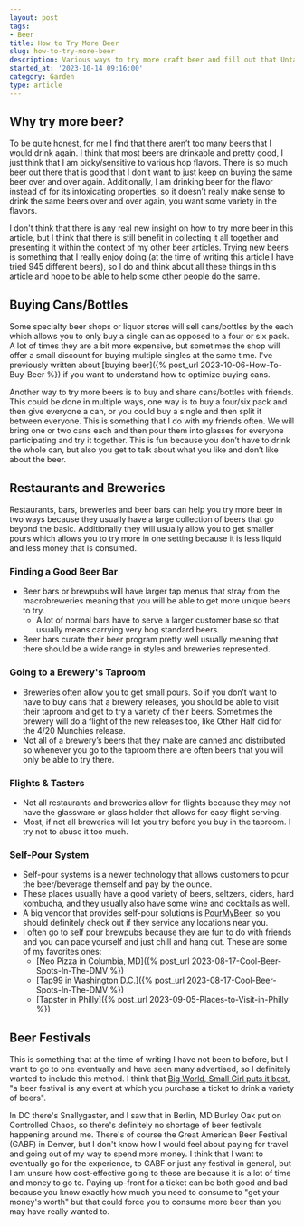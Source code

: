 ```yaml
---
layout: post
tags:
- Beer
title: How to Try More Beer
slug: how-to-try-more-beer
description: Various ways to try more craft beer and fill out that Untappd profile.
started_at: '2023-10-14 09:16:00'
category: Garden
type: article
---
```


## Why try more beer?
To be quite honest, for me I find that there aren’t too many beers that I would drink again. I think that most beers are drinkable and pretty good, I just think that I am picky/sensitive to various hop flavors. There is so much beer out there that is good that I don’t want to just keep on buying the same beer over and over again. Additionally, I am drinking beer for the flavor instead of for its intoxicating properties, so it doesn’t really make sense to drink the same beers over and over again, you want some variety in the flavors. 

I don't think that there is any real new insight on how to try more beer in this article, but I think that there is still benefit in collecting it all together and presenting it within the context of my other beer articles. Trying new beers is something that I really enjoy doing (at the time of writing this article I have tried 945 different beers), so I do and think about all these things in this article and hope to be able to help some other people do the same.

## Buying Cans/Bottles
Some specialty beer shops or liquor stores will sell cans/bottles by the each which allows you to only buy a single can as opposed to a four or six pack. A lot of times they are a bit more expensive, but sometimes the shop will offer a small discount for buying multiple singles at the same time. I've previously written about [buying beer]({% post_url 2023-10-06-How-To-Buy-Beer %}) if you want to understand how to optimize buying cans.

Another way to try more beers is to buy and share cans/bottles with friends. This could be done in multiple ways, one way is to buy a four/six pack and then give everyone a can, or you could buy a single and then split it between everyone. This is something that I do with my friends often. We will bring one or two cans each and then pour them into glasses for everyone participating and try it together. This is fun because you don’t have to drink the whole can, but also you get to talk about what you like and don’t like about the beer. 

## Restaurants and Breweries
Restaurants, bars, breweries and beer bars can help you try more beer in two ways because they usually have a large collection of beers that go beyond the basic. Additionally they will usually allow you to get smaller pours which allows you to try more in one setting because it is less liquid and less money that is consumed.

### Finding a Good Beer Bar
* Beer bars or brewpubs will have larger tap menus that stray from the macrobreweries meaning that you will be able to get more unique beers to try.
    * A lot of normal bars have to serve a larger customer base so that usually means carrying very bog standard beers.
* Beer bars curate their beer program pretty well usually meaning that there should be a wide range in styles and breweries represented.

### Going to a Brewery's Taproom
* Breweries often allow you to get small pours. So if you don’t want to have to buy cans that a brewery releases, you should be able to visit their taproom and get to try a variety of their beers. Sometimes the brewery will do a flight of the new releases too, like Other Half did for the 4/20 Munchies release.
* Not all of a brewery’s beers that they make are canned and distributed so whenever you go to the taproom there are often beers that you will only be able to try there.

### Flights & Tasters
* Not all restaurants and breweries allow for flights because they may not have the glassware or glass holder that allows for easy flight serving.
* Most, if not all breweries will let you try before you buy in the taproom. I try not to abuse it too much.

### Self-Pour System
* Self-pour systems is a newer technology that allows customers to pour the beer/beverage themself and pay by the ounce. 
* These places usually have a good variety of beers, seltzers, ciders, hard kombucha, and they usually also have some wine and cocktails as well.
* A big vendor that provides self-pour solutions is [PourMyBeer](https://pourmybeer.com/locations), so you should definitely check out if they service any locations near you.
* I often go to self pour brewpubs because they are fun to do with friends and you can pace yourself and just chill and hang out. These are some of my favorites ones:
    * [Neo Pizza in Columbia, MD]({% post_url 2023-08-17-Cool-Beer-Spots-In-The-DMV %})
    * [Tap99 in Washington D.C.]({% post_url 2023-08-17-Cool-Beer-Spots-In-The-DMV %})
    * [Tapster in Philly]({% post_url 2023-09-05-Places-to-Visit-in-Philly %})

## Beer Festivals
This is something that at the time of writing I have not been to before, but I want to go to one eventually and have seen many advertised, so I definitely wanted to include this method. I think that [Big World, Small Girl puts it best](https://bigworldsmallgirl.com/beer-festival-must-haves/), "a beer festival is any event at which you purchase a ticket to drink a variety of beers".

In DC there's Snallygaster, and I saw that in Berlin, MD Burley Oak put on Controlled Chaos, so there's definitely no shortage of beer festivals happening around me. There's of course the Great American Beer Festival (GABF) in Denver, but I don't know how I would feel about paying for travel and going out of my way to spend more money. I think that I want to eventually go for the experience, to GABF or just any festival in general, but I am unsure how cost-effective going to these are because it is a lot of time and money to go to. Paying up-front for a ticket can be both good and bad because you know exactly how much you need to consume to "get your money's worth" but that could force you to consume more beer than you may have really wanted to.
